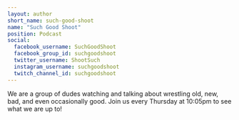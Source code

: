 ```yaml
---
layout: author
short_name: such-good-shoot
name: "Such Good Shoot"
position: Podcast
social:
  facebook_username: SuchGoodShoot
  facebook_group_id: suchgoodshoot
  twitter_username: ShootSuch
  instagram_username: suchgoodshoot
  twitch_channel_id: suchgoodshoot
---
```

We are a group of dudes watching and talking about wrestling old, new, bad, and even occasionally good. Join us every Thursday at 10:05pm to see what we are up to!
